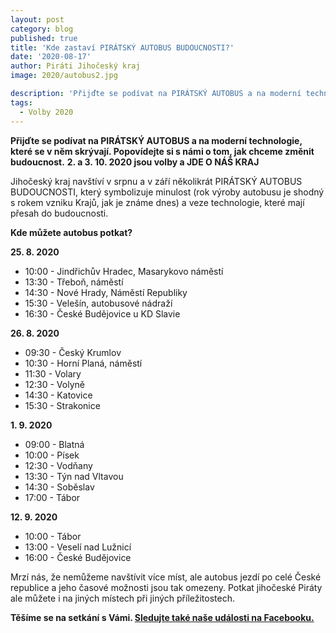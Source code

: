 ```yaml
---
layout: post
category: blog
published: true
title: 'Kde zastaví PIRÁTSKÝ AUTOBUS BUDOUCNOSTI?'
date: '2020-08-17'
author: Piráti Jihočeský kraj
image: 2020/autobus2.jpg

description: 'Přijďte se podívat na PIRÁTSKÝ AUTOBUS a na moderní technologie, které se v něm skrývají. Popovídejte si s námi o tom, jak chceme změnit budoucnost. 2. a 3. 10. 2020 jsou volby a JDE O NÁŠ KRAJ'
tags:
  - Volby 2020
---
```

**Přijďte se podívat na PIRÁTSKÝ AUTOBUS a na moderní technologie, které se v něm skrývají. Popovídejte si s námi o tom, jak chceme změnit budoucnost.**
**2. a 3. 10. 2020 jsou volby a JDE O NÁŠ KRAJ**

Jihočeský kraj navštíví v srpnu a v září několikrát PIRÁTSKÝ AUTOBUS BUDOUCNOSTI, 
který symbolizuje minulost (rok výroby autobusu je shodný s rokem vzniku Krajů, jak je známe dnes) a veze technologie, které mají přesah do budoucnosti.

**Kde můžete autobus potkat?**


**25. 8. 2020**

<ul>
<li>10:00 - Jindřichův Hradec, Masarykovo náměstí</li>
<li>13:30 - Třeboň, náměstí</li>
<li>14:30 - Nové Hrady, Náměstí Republiky</li>
<li>15:30 - Velešín, autobusové nádraží</li>
<li>16:30 - České Budějovice u KD Slavie</li>
</ul>


**26. 8. 2020**

<ul>
<li>09:30 - Český Krumlov</li>
<li>10:30 - Horní Planá, náměstí</li>
<li>11:30 - Volary</li>
<li>12:30 - Volyně</li>
<li>14:30 - Katovice</li>
<li>15:30 - Strakonice</li>
</ul>

**1. 9. 2020**

<ul>
<li>09:00 - Blatná</li>
<li>10:00 - Písek</li>
<li>12:30 - Vodňany</li>
<li>13:30 - Týn nad Vltavou</li>
<li>14:30 - Soběslav</li>
<li>17:00 - Tábor</li>
</ul>

**12. 9. 2020**

<ul>
<li>10:00 - Tábor</li>
<li>13:00 - Veselí nad Lužnicí</li>
<li>16:00 - České Budějovice</li>
</ul>

Mrzí nás, že nemůžeme navštívit více míst, ale autobus jezdí po celé České republice a jeho časové možnosti jsou tak omezeny. Potkat jihočeské Piráty ale můžete i
na jiných místech při jiných příležitostech.

**Těšíme se na setkání s Vámi. [Sledujte také naše události na Facebooku.](https://www.facebook.com/pg/pirati.jck/events/)**
